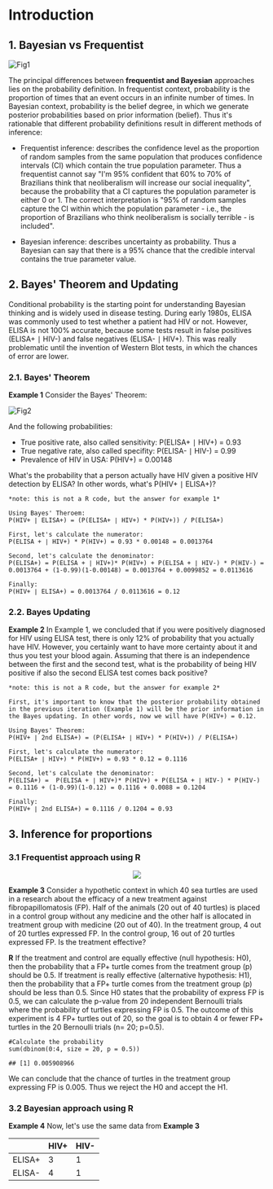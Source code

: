 # Introduction

## 1. Bayesian vs Frequentist
![Fig1](https://miro.medium.com/max/1932/0*eqNjjx0pcgm4_GPU.png)

The principal differences between **frequentist and Bayesian** approaches lies on the probability definition. In frequentist context, probability is the proportion of times that an event occurs in an infinite number of times. In Bayesian context, probability is the belief degree, in which we generate posterior probabilities based on prior information (belief). Thus it's rationable that different probability definitions result in different methods of inference: 

- Frequentist inference: describes the confidence level as the proportion of random samples from the same population that produces confidence intervals (CI) which contain the true population parameter. Thus a frequentist cannot say "I'm 95% confident that 60% to 70% of Brazilians think that neoliberalism will increase our social inequality", because the probability that a CI captures the population parameter is either 0 or 1. The correct interpretation is "95% of random samples capture the CI within which the population parameter - i.e., the proportion of Brazilians who think neoliberalism is socially terrible - is included".

- Bayesian inference: describes uncertainty as probability. Thus a Bayesian can say that there is a 95% chance that the credible interval contains the true parameter value.

## 2. Bayes' Theorem and Updating

Conditional probability is the starting point for understanding Bayesian thinking and is widely used in disease testing. During early 1980s, ELISA was commonly used to test whether a patient had HIV or not. However, ELISA is not 100% accurate, because some tests result in false positives (ELISA+ ∣ HIV-) and false negatives (ELISA- ∣ HIV+). This was really problematic until the invention of Western Blot tests, in which the chances of error are lower. 

### 2.1. Bayes' Theorem 
**Example 1** Consider the Bayes' Theorem: 

![Fig2](https://wikimedia.org/api/rest_v1/media/math/render/svg/2634e395f47aaf16f5deb5b09a979afc646d83eb)

And the following probabilities:
- True positive rate, also called sensitivity: P(ELISA+ ∣ HIV+) = 0.93
- True negative rate, also called specifity: P(ELISA- ∣ HIV-) = 0.99
- Prevalence of HIV in USA: P(HIV+) = 0.00148

What's the probability that a person actually have HIV given a positive HIV detection by ELISA? In other words, what's P(HIV+ ∣ ELISA+)?

```
*note: this is not a R code, but the answer for example 1*

Using Bayes' Theroem:
P(HIV+ ∣ ELISA+) = (P(ELISA+ ∣ HIV+) * P(HIV+)) / P(ELISA+)

First, let's calculate the numerator:
P(ELISA + ∣ HIV+) * P(HIV+) = 0.93 * 0.00148 = 0.0013764

Second, let's calculate the denominator: 
P(ELISA+) = P(ELISA + ∣ HIV+)* P(HIV+) + P(ELISA + ∣ HIV-) * P(HIV-) = 0.0013764 + (1-0.99)(1-0.00148) = 0.0013764 + 0.0099852 = 0.0113616

Finally:
P(HIV+ ∣ ELISA+) = 0.0013764 / 0.0113616 = 0.12
```

### 2.2. Bayes Updating
**Example 2** In Example 1, we concluded that if you were positively diagnosed for HIV using ELISA test, there is only 12% of probability that you actually have HIV. However, you certainly want to have more certainty about it and thus you test your blood again. Assuming that there is an independence between the first and the second test, what is the probability of being HIV positive if also the second ELISA test comes back positive?

```
*note: this is not a R code, but the answer for example 2*

First, it's important to know that the posterior probability obtained in the previous iteration (Example 1) will be the prior information in the Bayes updating. In other words, now we will have P(HIV+) = 0.12. 

Using Bayes' Theorem:
P(HIV+ ∣ 2nd ELISA+) = (P(ELISA+ ∣ HIV+) * P(HIV+)) / P(ELISA+)

First, let's calculate the numerator:
P(ELISA+ ∣ HIV+) * P(HIV+) = 0.93 * 0.12 = 0.1116

Second, let's calculate the denominator:
P(ELISA+) =  P(ELISA + ∣ HIV+)* P(HIV+) + P(ELISA + ∣ HIV-) * P(HIV-) = 0.1116 + (1-0.99)(1-0.12) = 0.1116 + 0.0088 = 0.1204

Finally:
P(HIV+ ∣ 2nd ELISA+) = 0.1116 / 0.1204 = 0.93
```

## 3. Inference for proportions
### 3.1 Frequentist approach using R
<div style="text-align:center"><img src="https://oliveridleyproject.org/wp-content/uploads/2019/06/Green-turtle-with-fibropapillomatosis-tumors-Kenya.jpg" /></div>

**Example 3** Consider a hypothetic context in which 40 sea turtles are used in a research about the efficacy of a new treatment against fibropapillomatosis (FP). Half of the animals (20 out of 40 turtles) is placed in a control group without any medicine and the other half is allocated in treatment group with medicine (20 out of 40). In the treatment group, 4 out of 20 turtles expressed FP. In the control group, 16 out of 20 turtles expressed FP. Is the treatment effective?

**R** If the treatment and control are equally effective (null hypothesis: H0), then the probability that a FP+ turtle comes from the treatment group (p) should be 0.5. If treatment is really effective (alternative hypothesis: H1), then the probability that a FP+ turtle comes from the treatment group (p) should be less than 0.5. Since H0 states that the probability of express FP is 0.5, we can calculate the p-value from 20 independent Bernoulli trials where the probability of turtles expressing FP is 0.5. The outcome of this experiment is 4 FP+ turtles out of 20, so the goal is to obtain 4 or fewer FP+ turtles in the 20 Bernoulli trials (n= 20; p=0.5).

```
#Calculate the probability 
sum(dbinom(0:4, size = 20, p = 0.5))
```

```
## [1] 0.005908966
```

We can conclude that the chance of turtles in the treatment group expressing FP is 0.005. Thus we reject the H0 and accept the H1. 

### 3.2 Bayesian approach using R

**Example 4** Now, let's use the same data from **Example 3**




|        |  HIV+ |  HIV- |
|--------|-------|-------|
| ELISA+ |   3   |   1   |
| ELISA- |   4   |   1   |



```
```
